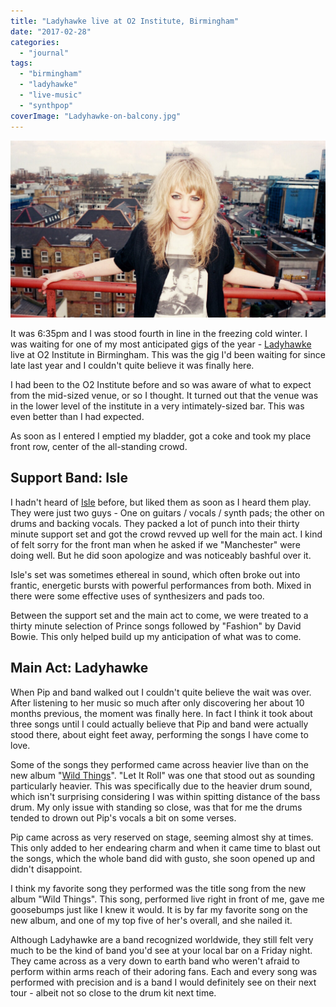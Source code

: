 ```yaml
---
title: "Ladyhawke live at O2 Institute, Birmingham"
date: "2017-02-28"
categories: 
  - "journal"
tags: 
  - "birmingham"
  - "ladyhawke"
  - "live-music"
  - "synthpop"
coverImage: "Ladyhawke-on-balcony.jpg"
---
```


![](images/Ladyhawke-on-balcony-1024x576.jpg)

It was 6:35pm and I was stood fourth in line in the freezing cold winter. I was waiting for one of my most anticipated gigs of the year - [Ladyhawke](http://www.ladyhawkemusic.com/) live at O2 Institute in Birmingham. This was the gig I'd been waiting for since late last year and I couldn't quite believe it was finally here.

I had been to the O2 Institute before and so was aware of what to expect from the mid-sized venue, or so I thought. It turned out that the venue was in the lower level of the institute in a very intimately-sized bar. This was even better than I had expected.

As soon as I entered I emptied my bladder, got a coke and took my place front row, center of the all-standing crowd.

## Support Band: Isle

I hadn't heard of [Isle](https://twitter.com/thisisisle) before, but liked them as soon as I heard them play. They were just two guys - One on guitars / vocals / synth pads; the other on drums and backing vocals. They packed a lot of punch into their thirty minute support set and got the crowd revved up well for the main act. I kind of felt sorry for the front man when he asked if we "Manchester" were doing well. But he did soon apologize and was noticeably bashful over it.

Isle's set was sometimes ethereal in sound, which often broke out into frantic, energetic bursts with powerful performances from both. Mixed in there were some effective uses of synthesizers and pads too.

Between the support set and the main act to come, we were treated to a thirty minute selection of Prince songs followed by "Fashion" by David Bowie. This only helped build up my anticipation of what was to come.

## Main Act: Ladyhawke

When Pip and band walked out I couldn't quite believe the wait was over. After listening to her music so much after only discovering her about 10 months previous, the moment was finally here. In fact I think it took about three songs until I could actually believe that Pip and band were actually stood there, about eight feet away, performing the songs I have come to love.

Some of the songs they performed came across heavier live than on the new album "[Wild Things](/2016/06/30/wild-things-by-ladyhawke/)". "Let It Roll" was one that stood out as sounding particularly heavier. This was specifically due to the heavier drum sound, which isn't surprising considering I was within spitting distance of the bass drum. My only issue with standing so close, was that for me the drums tended to drown out Pip's vocals a bit on some verses.

Pip came across as very reserved on stage, seeming almost shy at times. This only added to her endearing charm and when it came time to blast out the songs, which the whole band did with gusto, she soon opened up and didn't disappoint.

I think my favorite song they performed was the title song from the new album "Wild Things". This song, performed live right in front of me, gave me goosebumps just like I knew it would. It is by far my favorite song on the new album, and one of my top five of her's overall, and she nailed it.

Although Ladyhawke are a band recognized worldwide, they still felt very much to be the kind of band you'd see at your local bar on a Friday night. They came across as a very down to earth band who weren't afraid to perform within arms reach of their adoring fans. Each and every song was performed with precision and is a band I would definitely see on their next tour - albeit not so close to the drum kit next time.
